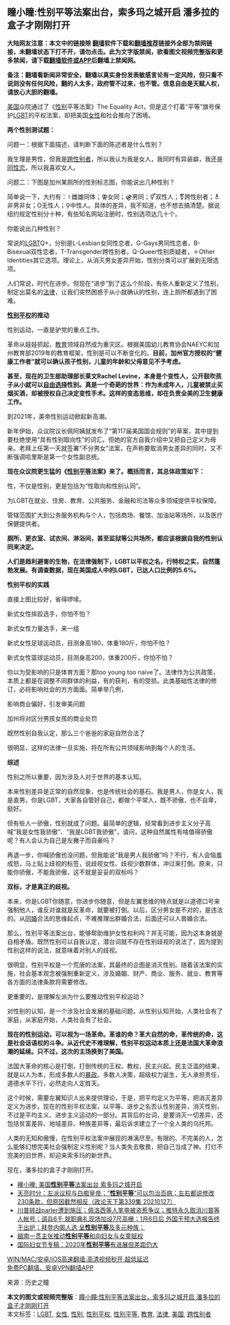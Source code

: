  <h2>瞳小瞳:性别平等法案出台，索多玛之城开启 潘多拉的盒子才刚刚打开</h2> <p class="notice"><b>大陆网友注意：本文中的链接除 <a href="https://github.com/bannedbook/fanqiang" >翻墙</a>软件下载和<a href="https://github.com/killgcd/justmysocks/blob/master/README.md">翻墙推荐</a>链接外全部为禁网链接，未翻墙状态下打不开，请勿点击。此为文字版禁闻，欲看图文视频完整版和更多禁闻，请下载<a href="https://github.com/bannedbook/fanqiang">翻墙软件或APP</a>后翻墙上禁闻网。</p><p>备注：翻墙看新闻非常安全，翻墙以真实身份发表敏感言论有一定风险，但只看不说则没有任何风险，翻的人太多，政府管不过来，也不管。信息自由是天赋人权，请放心大胆的翻墙。</b></p>  <div class="entry"> <p><a href="https://www.bannedbook.org/bnews/tag/%e7%be%8e%e5%9b%bd/" class="st_tag internal_tag" rel="tag" title="标签 美国 下的日志">美国</a>众院通过了《<a href="https://www.bannedbook.org/bnews/tag/%E6%80%A7%E5%88%AB/" class="st_tag internal_tag" rel="tag" title="标签 性别 下的日志">性别</a>平等法案》The Equality Act，但是这个打着“平等”旗号保护<span class='wp_keywordlink'><a href="https://www.bannedbook.org/forum57/topic6302.html" title="我所知道的地球历史与奥秘篇（十）：同性恋与吸毒" target="_blank">LGBT</a></span>的平权法案，却把美国<a href="https://www.bannedbook.org/bnews/tag/%e5%a5%b3%e6%80%a7/" class="st_tag internal_tag" rel="tag" title="标签 女性 下的日志">女性</a>和社会推向了困境。</p> <p><strong>两个性别测试题：</strong></p> <p>问题一：根据下面描述，请判断下面的陈述者是什么性别？</p> <p>我生理是男性，但我是<a href="https://www.bannedbook.org/bnews/tag/%E8%B7%A8%E6%80%A7%E5%88%AB%E8%80%85/" class="st_tag internal_tag" rel="tag" title="标签 跨性别者 下的日志">跨性别者</a>，所以我认为我是女人，我同时有异装癖，我还是<span class='wp_keywordlink'><a href="https://www.bannedbook.org/forum57/topic6302.html" title="我所知道的地球历史与奥秘篇（十）：同性恋与吸毒" target="_blank">同性恋</a></span>，所以我喜欢女人。</p> <p>问题二：下图是加州某厕所的性别标志图，你能说出几种性别？</p> <p>简单说一下，大约有：☿雌雄同体；⚢女同；⚣男同；⚥双性人；⚧跨性别者；⚨非男非女；O无性人；⚲中性人。具体的差异，我不知道，也不想去搞清楚。据说纽约规定性别分十种，有些知名网站注册时，性别选项达几十个。</p> <p>你能说出几种性别？</p> <p>常说的<a href="https://www.bannedbook.org/bnews/tag/lgbt/" class="st_tag internal_tag" rel="tag" title="标签 LGBT 下的日志">LGBT</a>Q+，分别是L-Lesbian女同性恋者，G-Gays男同性恋者，B-Bisexual双性恋者，T-Transgender跨性别者，Q-Queer性别质疑者，＋Other Identities其它选项。理论上，从消灭男女差异开始，性别分类可以扩展到无限选项。</p> <p>人们常说，时代在进步。但现在“进步”到了这么个阶段，有些人重新定义了性别，制定出莫名的<a href="https://www.bannedbook.org/bnews/tag/%e6%b3%95%e5%be%8b/" class="st_tag internal_tag" rel="tag" title="标签 法律 下的日志">法律</a>，让我们突然困惑于从小就确认的性别，连上厕所都遇到了困难。</p> <p><strong><a href="https://www.bannedbook.org/bnews/tag/%E6%80%A7%E5%88%AB%E5%B9%B3%E6%9D%83/" class="st_tag internal_tag" rel="tag" title="标签 性别平权 下的日志">性别平权</a>的推动</strong></p> <p>性别运动，一直是驴党的重点工作。</p> <p>革命从娃娃抓起，<a href="https://www.bannedbook.org/bnews/tag/%e6%95%99%e8%82%b2/" class="st_tag internal_tag" rel="tag" title="标签 教育 下的日志">教育</a>领域自然成为重灾区。根据美国幼儿教育协会NAEYC和加州教育部2019年的教育框架，性别是可以不断变化的。<strong>目前，加州官方授权的“健康工作者”就可以确认孩子性别，儿童的年龄和父母意见不予考虑。</strong></p>  <p><strong>甚至，现在的卫生部助理部长莱文Rachel Levine，本身是个变性人，公开鼓吹孩子从小就可以<span class='wp_keywordlink'><a href="https://www.bannedbook.org/forum2/topic1017.html" title="弗里德曼《自由选择》" target="_blank">自由选择</a></span>性别。真是一个奇葩的世界：作为未成年人，儿童被禁止买烟买酒，却被授权自己决定变性手术。这样的变态思维，却在负责全美的卫生健康工作。</strong></p> <p>到2021年，美帝性别运动掀起新高潮。</p> <p>新年伊始，众议院议长佩阿姨就发布了“第117届美国国会规则”的草案，其中提到要杜绝使用“具有性别取向性”的词汇。但她的官方自我介绍中又把自己定义为母亲。老拜上任第一天就签署“不分男女”法案，在声称要取消男女差异的同时，又不断强调哈里斯是第一个女性副总统。</p> <p><strong>现在众议院更生猛的《<a href="https://www.bannedbook.org/bnews/tag/%E6%80%A7%E5%88%AB%E5%B9%B3%E7%AD%89/" class="st_tag internal_tag" rel="tag" title="标签 性别平等 下的日志">性别平等</a>法案》来了。概括而言，其总体政策如下：</strong></p> <p>性，不仅是性别，更是包括为“性取向和性别认同”。</p> <p>为LGBT在就业、住房、教育、公共服务、金融和司法等众多领域提供平权保障。</p> <p>管辖范围扩大到公务服务机构与个人，包括商场、餐馆、加油站等场所，以及医疗保健提供者。</p> <p><strong>厕所、更衣室、试衣间、淋浴间，甚至监狱等公共场所，都应该根据自我的性别认同来决定。</strong></p> <p><strong>人们是趋利避害的生物，在法律强制下，LGBT以平权之名，行特权之实，自然蓬勃发展。有调查数据，现在美国成人中的LGBT，已达人口比例的5.6%。</strong></p> <p><strong>性别平权的实践</strong></p> <p>直接上图比较好，省得啰嗦。</p> <p>新式女性摔跤选手，你怕不怕？</p>  <p>新式女性力量选手，来一组</p> <p>新式女性足球运动员，目测身高180，体重180斤，你怕不怕？</p> <p>新式女性篮球运动员，目测身高200，体重200斤，你怕不怕？</p> <p>你以为受影响的只是体育方面？那too young too naive了。法律作为公共政策，本质上都是在调整不同群体的利益，有的获利，有的受损。此类基础性法律的修订，必将影响社会的方方面面。简单举几例，</p> <p>影响商业偏好，引发审美问题</p> <p>加州将对区分男孩女孩的商业处罚</p> <p>既然性别自我认定，那么三个爸爸的家庭自然合法了</p> <p>很明显，这样的法律一旦实施，将在所有公共领域影响到每个人的生活。</p> <p><strong>综述</strong></p> <p>性别之所以重要，因为涉及人对于世界的基本认知。</p> <p>本来性别差异是正常的自然现象，也是传统社会的基石。我是男人，你是女人，我是直男，你是LGBT，大家各自管好自己，都做个平常人，既不骄傲，也不自卑，挺好。</p> <p>但有些人一骄傲，性别就成了问题。最简单的逻辑，经常看到进步主义分子高喊“我是女性我骄傲”、“我是LGBT我骄傲”，请问，这种自然属性有啥值得骄傲呢？有人会认为自己是左撇子而自豪吗？</p>  <p>再退一步，你喊骄傲也没问题，但我能说“我是男人我骄傲”吗？不行，有人会恼羞成怒，马上贴上歧视的标签，说歧视女性、歧视少数群体，冲过来打倒。原来，只能你骄傲，不能我骄傲，这不就是妥妥的双标吗？</p> <p><strong>双标，才是真正的歧视。</strong></p> <p>本来，你是LGBT你随意，你进步你随意，但是左翼思维的特点就是以道德口号来强制他人，谁反对谁就是反革命，就要被打倒。以后，区分男女是不对的，是违法的。从<span class='wp_keywordlink'><a href="https://www.bannedbook.org/forum57/topic6302.html" title="我所知道的地球历史与奥秘篇（十）：同性恋与吸毒" target="_blank">同婚</a></span>合法的思维起点，不难推理出群婚合法，后面还可以人兽婚合法。</p> <p>那么，性别平等法案出台，能够帮助维护女性权利吗？并无可能，因为这本身就是自相矛盾。既然性别可以自我认定，潜台词就不存在性别歧视的说法了，因为提到性别这样的说法，就意味着对别人的歧视。</p> <p>很明显，性别平权是一个荒唐的法案，其最终的企图是消灭性别。随着该法案的实施，社会基本观念被强制重新定义，涉及婚姻、财产、商业、服务、就业、教育等各方面的法律条款将需要修改。</p> <p>更重要的，是理解左派为什么要推动性别平权运动？</p> <p>对性别的认知，是一个涉及社会发展的基础问题。从性别认知开始，人类社会有了家庭，从家庭开始，人类社会有了社会。</p> <p><strong>现在的性别运动，可以视为一场革命。革谁的命？革大自然的命，革传统的命，这是社会话语权的斗争。从近代史不难理解，性别平权运动本质上还是法国大革命浪潮的延续。只不过，这次的主场换到了美国。</strong></p> <p>法国大革命的核心是打倒，打倒传统的王权、教权，民主兴起。民主泛滥的结果，就是以人为本，形成多数人的<span class='wp_keywordlink'><a href="https://www.bannedbook.org/forum11/topic276.html" title="禁片：评中国共产党的暴政" target="_blank">暴政</a></span>。多数人决策，超级权力诞生，无人承担责任，道德水平下行，必然走向人定胜天。</p> <p>这个时候，需要左翼知识人出来提供理论，于是，把平均定义为平等，把消灭差异定义为进步。现在的性别平权法案，以平等、进步之名否认性别差异，消灭性别，不过是平均主义、进步主义运动的一部分。其背后的台词，是要消灭一切差异，还包括贫富差异、地域差异、种族差异等，最后诉求建立了一个全人类的乌托邦。</p> <p>人类的无知和傲慢，在性别平权法案中展现的淋漓尽至。有限的、不完美的人，怎么能够幻想完美社会强制定义性别呢？当人类失去敬畏，把自己当成了神。打烂不完美的旧世界，却迎来索多玛的新世界。</p> <p>现在，潘多拉的盒子才刚刚打开。</p>  <ul class='op-related-articles' title='相关阅读'> <li><a href='https://www.bannedbook.org/bnews/comments/20210228/1495338.html' target='_blank'>曈小曈: 美国<b>性别平等</b>法案出台 索多玛之城开启</a></li> <li><a href='https://www.bannedbook.org/bnews/cbnews/20210128/1476479.html' target='_blank'>天亮时分：左派议程与白痴皇帝；“<b>性别平等</b>”可以包治百病；左右都说修改230条款，但原因截然相反（政论天下第339集 20210127）</a></li> <li><a href='https://www.bannedbook.org/bnews/bannedvideo/20210109/1464286.html' target='_blank'>川普转战parler遭到施压；佩洛西等人笔电被盗惹争议；推特永久取消川普等人帐号；调兵6千 就职典礼现场加设7尺高栅；1月6日后 外国干预大选报告终于出炉；拜登内阁人选 呈<b>性别平等</b>及多元种族；</a></li> <li><a href='https://www.bannedbook.org/bnews/baitai/20201003/1407442.html' target='_blank'>越南一贯主张推动<b>性别平等</b>和向妇女与女童赋权</a></li> <li><a href='https://www.bannedbook.org/bnews/renquan/20200308/1290056.html' target='_blank'>国际妇女节专稿：2020年<b>性别平等</b>有进展但差距仍大</a></li> </ul> <p class="texttj"> <a href="https://github.com/bannedbook/fanqiang/wiki/V2ray%E6%9C%BA%E5%9C%BA" target="_blank">WIN/MAC/安卓/iOS高速翻墙:高清视频秒开,超低延迟</a><br/> <a href="https://github.com/bannedbook/fanqiang/wiki/%E7%A6%81%E9%97%BB%E7%BD%91%E5%AE%89%E5%8D%93%E7%BF%BB%E5%A2%99%E6%96%B0%E9%97%BBAPP" target="_blank">免费PC翻墙、安卓VPN翻墙APP</a></p><p> 来源：历史之瞳 </p><a name='sharetosocial'></a>       <div><b>本文的图文或视频完整版</b>：<a href='https://www.bannedbook.org/bnews/comments/20210228/1495340.html'>瞳小瞳:性别平等法案出台，索多玛之城开启 潘多拉的盒子才刚刚打开</a></div>  </div><!--END ENTRY--> <div class="postfooter"> <div>本文标签：<a href="https://www.bannedbook.org/bnews/tag/lgbt/" rel="tag">LGBT</a>, <a href="https://www.bannedbook.org/bnews/tag/%e5%a5%b3%e6%80%a7/" rel="tag">女性</a>, <a href="https://www.bannedbook.org/bnews/tag/%E6%80%A7%E5%88%AB/" rel="tag">性别</a>, <a href="https://www.bannedbook.org/bnews/tag/%E6%80%A7%E5%88%AB%E5%B9%B3%E6%9D%83/" rel="tag">性别平权</a>, <a href="https://www.bannedbook.org/bnews/tag/%E6%80%A7%E5%88%AB%E5%B9%B3%E7%AD%89/" rel="tag">性别平等</a>, <a href="https://www.bannedbook.org/bnews/tag/%e6%95%99%e8%82%b2/" rel="tag">教育</a>, <a href="https://www.bannedbook.org/bnews/tag/%e6%b3%95%e5%be%8b/" rel="tag">法律</a>, <a href="https://www.bannedbook.org/bnews/tag/%e7%be%8e%e5%9b%bd/" rel="tag">美国</a>, <a href="https://www.bannedbook.org/bnews/tag/%E8%B7%A8%E6%80%A7%E5%88%AB%E8%80%85/" rel="tag">跨性别者</a></div>  </div><!--END POSTFOOTER--> 